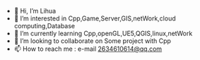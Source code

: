 - 👋 Hi, I’m Lihua
- 👀 I’m interested in Cpp,Game,Server,GIS,netWork,cloud computing,Database
- 🌱 I’m currently learning Cpp,openGL,UE5,QGIS,linux,netWork
- 💞️ I’m looking to collaborate on Some project with Cpp
- 📫 How to reach me : e-mail 2634610614@qq.com
<!---
OS-Lihua/OS-Lihua is a ✨ special ✨ repository because its `README.md` (this file) appears on your GitHub profile.
You can click the Preview link to take a look at your changes.
--->
